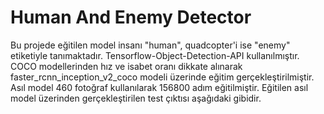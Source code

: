 # Human And Enemy Detector
Bu projede eğitilen model insanı "human", quadcopter'i ise "enemy" etiketiyle tanımaktadır. Tensorflow-Object-Detection-API kullanılmıştır. COCO modellerinden hız ve isabet oranı dikkate alınarak faster_rcnn_inception_v2_coco modeli üzerinde eğitim gerçekleştirilmiştir. Asıl model 460 fotoğraf kullanılarak 156800 adım eğitilmiştir. Eğitilen asıl model üzerinden gerçekleştirilen test çıktısı aşağıdaki gibidir.
